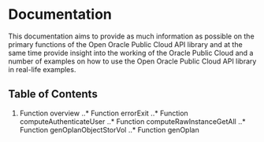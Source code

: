 # Documentation
This documentation aims to provide as much information as possible on the primary functions of the Open Oracle Public Cloud API library and at the same time provide insight into the working of the Oracle Public Cloud and a number of examples on how to use the Open Oracle Public Cloud API library in real-life examples.

## Table of Contents
1. Function overview
..* Function errorExit
..* Function computeAuthenticateUser
..* Function computeRawInstanceGetAll
..* Function genOplanObjectStorVol
..* Function genOplan
